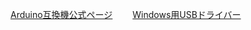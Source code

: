 [Arduino互換機公式ページ](https://wiki.keyestudio.com/KS0497_Keyestudio_V4.0_Development_Board(Compatible_With_Arduino_Uno))　　
[Windows用USBドライバー](https://www.dropbox.com/scl/fo/012ff5qlfdu13g1m28koh/AJCbYxLBe0Uvb9-t2Ox-V2o?rlkey=862pmaq0z9ktr2s2ixkrfhi79&e=2&dl=0)

